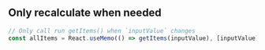## Only recalculate when needed
```js
// Only call run getItems() when `inputValue` changes
const allItems = React.useMemo(() => getItems(inputValue), [inputValue])
```
